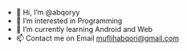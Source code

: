 - 👋 Hi, I’m @abqoryy
- 👀 I’m interested in Programming
- 🌱 I’m currently learning Android and Web
- 📫 Contact me on Email muflihabqori@gmail.com

<!---
abqoryy/abqoryy is a ✨ special ✨ repository because its `README.md` (this file) appears on your GitHub profile.
You can click the Preview link to take a look at your changes.
--->
